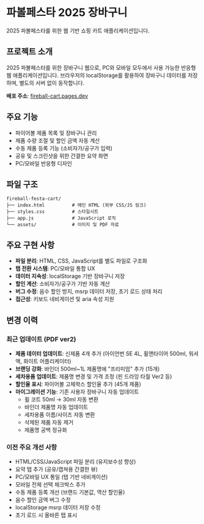 # 파볼페스타 2025 장바구니

2025 파볼페스타를 위한 웹 기반 쇼핑 카트 애플리케이션입니다.

## 프로젝트 소개

2025 파볼페스타를 위한 장바구니 웹으로, PC와 모바일 모두에서 사용 가능한 반응형 웹 애플리케이션입니다. 
브라우저의 localStorage를 활용하여 장바구니 데이터를 저장하며, 별도의 서버 없이 동작합니다.

**배포 주소**: [fireball-cart.pages.dev](https://fireball-cart.pages.dev)

## 주요 기능

- 파이어볼 제품 목록 및 장바구니 관리
- 제품 수량 조절 및 할인 금액 자동 계산
- 수동 제품 등록 기능 (소비자가/공구가 입력)
- 공유 및 스크린샷을 위한 간결한 요약 화면
- PC/모바일 반응형 디자인

## 파일 구조

```
fireball-festa-cart/
├── index.html          # 메인 HTML (외부 CSS/JS 링크)
├── styles.css          # 스타일시트
├── app.js              # JavaScript 로직
└── assets/             # 이미지 및 PDF 자료
```

## 주요 구현 사항

- **파일 분리**: HTML, CSS, JavaScript를 별도 파일로 구조화
- **탭 전환 시스템**: PC/모바일 통합 UX
- **데이터 지속성**: localStorage 기반 장바구니 저장
- **할인 계산**: 소비자가/공구가 기반 자동 계산
- **버그 수정**: 음수 할인 방지, msrp 데이터 저장, 초기 로드 상태 처리
- **접근성**: 키보드 네비게이션 및 aria 속성 지원

## 변경 이력

### 최근 업데이트 (PDF ver2)
- **제품 데이터 업데이트**: 신제품 4개 추가 (아이언번 SE 4L, 휠앤타이어 500ml, 워셔액, 화이트 어플리케이터)
- **브랜딩 강화**: 바인더 500ml~1L 제품명에 "프리미엄" 추가 (15개)
- **세차용품 업데이트**: 제품명 변경 및 가격 조정 (핀 드라잉 타월 Ver2 등)
- **할인율 표시**: 파이어볼 고체왁스 할인율 추가 (45개 제품)
- **마이그레이션 기능**: 기존 사용자 장바구니 자동 업데이트
  - 휠 코트 50ml → 30ml 자동 변환
  - 바인더 제품명 자동 업데이트
  - 세차용품 이름/사이즈 자동 변환
  - 삭제된 제품 자동 제거
  - 제품명 공백 정규화

### 이전 주요 개선 사항
- HTML/CSS/JavaScript 파일 분리 (유지보수성 향상)
- 요약 탭 추가 (공유/캡쳐용 간결한 뷰)
- PC/모바일 UX 통일 (탭 기반 네비게이션)
- 모바일 전체 선택 체크박스 추가
- 수동 제품 등록 개선 (브랜드 기본값, 역산 할인율)
- 음수 할인 금액 버그 수정
- localStorage msrp 데이터 저장 수정
- 초기 로드 시 올바른 탭 표시
